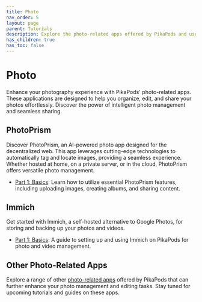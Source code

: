 ```yaml
---
title: Photo
nav_order: 5
layout: page
parent: Tutorials
description: Explore the photo-related apps offered by PikaPods and use them to organize your photos in full privacy and without ads.
has_children: true
has_toc: false
---
```


# Photo

Enhance your photography experience with PikaPods' photo-related apps. These applications are designed to help you organize, edit, and share your photos effortlessly. Discover the power of intelligent photo management and seamless sharing.

## PhotoPrism

Discover PhotoPrism, an AI-powered photo app designed for the decentralized web. This app leverages cutting-edge technologies to automatically tag and locate images, providing a seamless experience. Whether hosted at home, on a private server, or in the cloud, PhotoPrism offers versatile photo management.

- [Part 1: Basics](photoprism-1-basics): Learn how to utilize essential PhotoPrism features, including uploading images, creating albums, and sharing content.

## Immich

Get started with Immich, a self-hosted alternative to Google Photos, for storing and backing up your photos and videos.

- [Part 1: Basics](immich-1-basics): A guide to setting up and using Immich on PikaPods for photo and video management.

## Other Photo-Related Apps

Explore a range of other [photo-related apps](https://www.pikapods.com/apps#photo) offered by PikaPods that can further enhance your photo management and editing tasks. Stay tuned for upcoming tutorials and guides on these apps.
